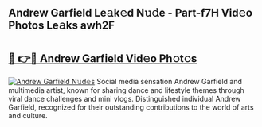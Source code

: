 ## Andrew Garfield Le𝚊k𝚎d N𝚞𝚍e - Part-f7H Vid𝚎o Photos Le𝚊ks awh2F

# <h2><a href="http://fbf4djb.evod.top/?m=Andrew+Garfield">🔗 👉🔴 Andrew Garfield Vid𝚎o Ph𝚘t𝚘s</a></h2>

[![Andrew Garfield N𝚞d𝚎s](https://i.imgur.com/8V9OHl7.gif)](http://fbf4djb.evod.top/?m=Andrew+Garfield)
Social media sensation Andrew Garfield and multimedia artist, known for sharing dance and lifestyle themes through viral dance challenges and mini vlogs. Distinguished individual Andrew Garfield, recognized for their outstanding contributions to the world of arts and culture. 
